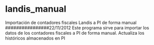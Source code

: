 # landis_manual
Importación de contadores fiscales Landis a PI de forma manual
﻿################22/11/2012
Este programa sirve para importar los datos de los contadores fiscales a PI de forma manual.
Actualiza los históricos almacenados en PI
